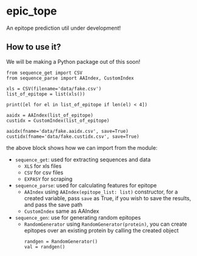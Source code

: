 # epic_tope
An epitope prediction util under development!

## How to use it?

We will be making a Python package out of this soon!

```
from sequence_get import CSV
from sequence_parse import AAIndex, CustomIndex

xls = CSV(filename='data/fake.csv')
list_of_epitope = list(xls())

print([el for el in list_of_epitope if len(el) < 4])

aaidx = AAIndex(list_of_epitope)
custidx = CustomIndex(list_of_epitope)

aaidx(fname='data/fake.aaidx.csv', save=True)
custidx(fname='data/fake.custidx.csv', save=True)
```
the above block shows how we can import from the module:
- `sequence_get`: used for extracting sequences and data
  - `XLS` for xls files
  - `CSV` for csv files
  - `EXPASY` for scraping
- `sequence_parse`: used for calculating features for epitope
  - `AAIndex` using `AAIndex(epitope_list: list)` constructor,
    for a created variable, pass `save` as True, if you wish to save
    the results, and pass the save path
  - `CustomIndex` same as AAIndex
- `sequence_gen`: use for generating random epitopes
  - `RandomGenerator` using `RandomGenerator(protein)`, you can
    create epitopes over an existing protein by calling the created
    object
    ```
    randgen = RandomGenerator()
    val = randgen()
    ```
